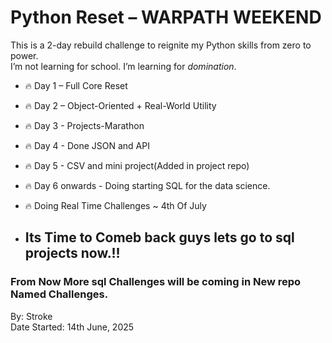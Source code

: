 # Python Reset – WARPATH WEEKEND

This is a 2-day rebuild challenge to reignite my Python skills from zero to power.  
I’m not learning for school. I’m learning for *domination*.

- 🔥 Day 1 – Full Core Reset
- 🔥 Day 2 – Object-Oriented + Real-World Utility
- 🔥 Day 3 - Projects-Marathon
- 🔥 Day 4 - Done JSON and API
- 🔥 Day 5 - CSV and mini project(Added in project repo)
- 🔥 Day 6 onwards - Doing starting SQL for the data science.
- 🔥 Doing Real Time Challenges ~ 4th Of July

- <h2>Its Time to Comeb back guys lets go to sql projects now.!!</h2>
<h3>From Now More sql Challenges will be coming in New repo Named Challenges.</h3>

By: Stroke   
Date Started: 14th June, 2025

